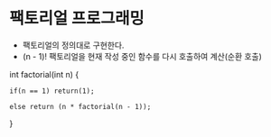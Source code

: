 # 팩토리얼 프로그래밍

- 팩토리얼의 정의대로 구현한다.
- (n - 1)! 팩토리얼을 현재 작성 중인 함수를 다시 호출하여 계산(순환 호출)

int factorial(int n) {

    if(n == 1) return(1);

    else return (n * factorial(n - 1));

}